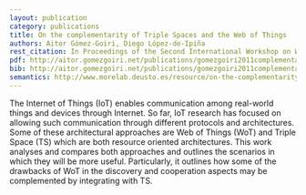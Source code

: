 ```yaml
--- 
layout: publication
category: publications
title: On the complementarity of Triple Spaces and the Web of Things
authors: Aitor Gómez-Goiri, Diego López-de-Ipiña
rest_citation: In Proceedings of the Second International Workshop on Web of Things, <a href="http://www.webofthings.com/wot/2011/">WoT&#39;11</a>, pages 12&#58;1–12&#58;6. ISBN&#58; <a href="http://doi.acm.org/10.1145/1993966.1993983" target="_blank">978-1-4503-0624-9</a>. New York, NY, USA, 2011.
pdf: http://aitor.gomezgoiri.net/publications/gomezgoiri2011complementarity.pdf
bib: http://aitor.gomezgoiri.net/publications/gomezgoiri2011complementarity.bib
semantics: http://www.morelab.deusto.es/resource/on-the-complementarity-of-triple-spaces-and-the-web-of-things
--- 
```


The Internet of Things (IoT) enables communication among real-world things and devices through Internet.
So far, IoT research has focused on allowing such communication through different protocols and architectures.
Some of these architectural approaches are Web of Things (WoT) and Triple Space (TS) which are both resource oriented architectures.
This work analyses and compares both approaches and outlines the scenarios in which they will be more useful.
Particularly, it outlines how some of the drawbacks of WoT in the discovery and cooperation aspects may be complemented by integrating with TS.